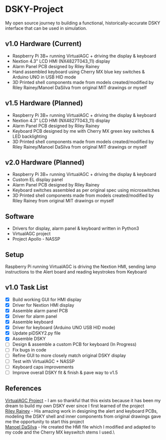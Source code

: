 # DSKY-Project
My open source journey to building a functional, historically-accurate DSKY interface that can be used in simulation. 
 
## v1.0 Hardware (Current)
 - Raspberry Pi 3B+ running VirtualAGC + driving the display & keyboard
 - Nextion 4.3" LCD HMI (NX4827T043_11) display
 - Alarm Panel PCB designed by Riley Rainey
 - Hand assembled keyboard using Cherry MX blue key switches & Arduino UNO in USB HID mode
 - 3D Printed shell components made from models created/modified by Riley Rainey/Manoel DaSilva from original MIT drawings or myself

## v1.5 Hardware (Planned)
 - Raspberry Pi 3B+ running VirtualAGC + driving the display & keyboard
 - Nextion 4.3" LCD HMI (NX4827T043_11) display
 - Alarm Panel PCB designed by Riley Rainey
 - Keyboard PCB designed by me with Cherry MX green key switches & LED backlighting
 - 3D Printed shell components made from models created/modified by Riley Rainey/Manoel DaSilva from original MIT drawings or myself

## v2.0 Hardware (Planned)
 - Raspberry Pi 3B+ running VirtualAGC + driving the display & keyboard
 - Custom EL display panel
 - Alarm Panel PCB designed by Riley Rainey
 - Keyboard switches assembled as per original spec using microswitches
 - 3D Printed shell components made from models created/modified by Riley Rainey from original MIT drawings or myself

## Software
 - Drivers for display, alarm panel & keyboard written in Python3
 - VirtualAGC project
 - Project Apollo - NASSP
 
## Setup
Raspberry Pi running VirtualAGC is driving the Nextion HMI, sending lamp instructions to the Alert board and reading keystrokes from Keyboard

## v1.0 Task List
- [x] Build working GUI for HMI display
- [x] Driver for Nextion HMI display
- [x] Assemble alarm panel PCB
- [x] Driver for alarm panel
- [x] Assemble keyboard
- [x] Driver for keyboard (Arduino UNO USB HID mode)
- [x] Update piDSKY2.py file
- [x] Assemble DSKY
- [ ] Design & assemble a custom PCB for keyboard (In Progress)
- [ ] Fix bugs in code
- [ ] Refine GUI to more closely match original DSKY display
- [ ] Test with VirtualAGC + NASSP
- [ ] Keyboard caps improvements
- [ ] Improve overall DSKY fit & finish & pave way to v1.5

## References
 [VirtualAGC Project](https://www.ibiblio.org/apollo/) - I am so thankful that this exists because it has been my dream to build my own DSKY ever since I first learned of the
 project\
 [Riley Rainey](https://github.com/rrainey) - His amazing work in designing the alert and keyboard PCBs, modeling the DSKY shell and inner components from original drawings gave
 me the opportunity to start this project\
 [Manoel DaSilva](https://github.com/ManoDaSilva) - He created the HMI file which I modified and adapted to my code and the Cherry MX keyswitch stems I used.\
